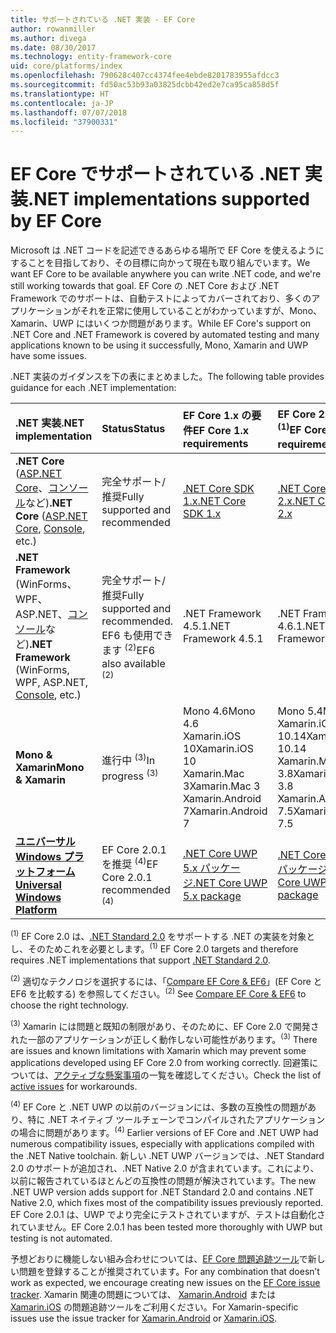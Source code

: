 ```yaml
---
title: サポートされている .NET 実装 - EF Core
author: rowanmiller
ms.author: divega
ms.date: 08/30/2017
ms.technology: entity-framework-core
uid: core/platforms/index
ms.openlocfilehash: 790628c407cc4374fee4ebde8201783955afdcc3
ms.sourcegitcommit: fd50ac53b93a03825dcbb42ed2e7ca95ca858d5f
ms.translationtype: HT
ms.contentlocale: ja-JP
ms.lasthandoff: 07/07/2018
ms.locfileid: "37900331"
---
```

# <a name="net-implementations-supported-by-ef-core"></a><span data-ttu-id="af13e-102">EF Core でサポートされている .NET 実装</span><span class="sxs-lookup"><span data-stu-id="af13e-102">.NET implementations supported by EF Core</span></span>

<span data-ttu-id="af13e-103">Microsoft は .NET コードを記述できるあらゆる場所で EF Core を使えるようにすることを目指しており、その目標に向かって現在も取り組んでいます。</span><span class="sxs-lookup"><span data-stu-id="af13e-103">We want EF Core to be available anywhere you can write .NET code, and we're still working towards that goal.</span></span> <span data-ttu-id="af13e-104">EF Core の .NET Core および .NET Framework でのサポートは、自動テストによってカバーされており、多くのアプリケーションがそれを正常に使用していることがわかっていますが、Mono、Xamarin、UWP にはいくつか問題があります。</span><span class="sxs-lookup"><span data-stu-id="af13e-104">While EF Core's support on .NET Core and .NET Framework is covered by automated testing and many applications known to be using it successfully, Mono, Xamarin and UWP have some issues.</span></span>

<span data-ttu-id="af13e-105">.NET 実装のガイダンスを下の表にまとめました。</span><span class="sxs-lookup"><span data-stu-id="af13e-105">The following table provides guidance for each .NET implementation:</span></span>

| <span data-ttu-id="af13e-106">.NET 実装</span><span class="sxs-lookup"><span data-stu-id="af13e-106">.NET implementation</span></span>                                                                                                  | <span data-ttu-id="af13e-107">Status</span><span class="sxs-lookup"><span data-stu-id="af13e-107">Status</span></span>                                                             | <span data-ttu-id="af13e-108">EF Core 1.x の要件</span><span class="sxs-lookup"><span data-stu-id="af13e-108">EF Core 1.x requirements</span></span>                                                                                | <span data-ttu-id="af13e-109">EF Core 2.x の要件 <sup>(1)</sup></span><span class="sxs-lookup"><span data-stu-id="af13e-109">EF Core 2.x requirements <sup>(1)</sup></span></span>                                                                 |
|:---------------------------------------------------------------------------------------------------------------------|:-------------------------------------------------------------------|:--------------------------------------------------------------------------------------------------------|:--------------------------------------------------------------------------------------------------------|
| <span data-ttu-id="af13e-110">**.NET Core** ([ASP.NET Core](../get-started/aspnetcore/index.md)、[コンソール](../get-started/netcore/index.md)など)</span><span class="sxs-lookup"><span data-stu-id="af13e-110">**.NET Core** ([ASP.NET Core](../get-started/aspnetcore/index.md), [Console](../get-started/netcore/index.md), etc.)</span></span> | <span data-ttu-id="af13e-111">完全サポート/推奨</span><span class="sxs-lookup"><span data-stu-id="af13e-111">Fully supported and recommended</span></span>                                    | [<span data-ttu-id="af13e-112">.NET Core SDK 1.x</span><span class="sxs-lookup"><span data-stu-id="af13e-112">.NET Core SDK 1.x</span></span>](https://www.microsoft.com/net/core/)                                                | [<span data-ttu-id="af13e-113">.NET Core SDK 2.x</span><span class="sxs-lookup"><span data-stu-id="af13e-113">.NET Core SDK 2.x</span></span>](https://www.microsoft.com/net/core/)                                                |
| <span data-ttu-id="af13e-114">**.NET Framework** (WinForms、WPF、ASP.NET、[コンソール](../get-started/full-dotnet/index.md)など)</span><span class="sxs-lookup"><span data-stu-id="af13e-114">**.NET Framework** (WinForms, WPF, ASP.NET, [Console](../get-started/full-dotnet/index.md), etc.)</span></span>                    | <span data-ttu-id="af13e-115">完全サポート/推奨</span><span class="sxs-lookup"><span data-stu-id="af13e-115">Fully supported and recommended.</span></span> <span data-ttu-id="af13e-116">EF6 も使用できます <sup>(2)</sup></span><span class="sxs-lookup"><span data-stu-id="af13e-116">EF6 also available <sup>(2)</sup></span></span> | <span data-ttu-id="af13e-117">.NET Framework 4.5.1</span><span class="sxs-lookup"><span data-stu-id="af13e-117">.NET Framework 4.5.1</span></span>                                                                                    | <span data-ttu-id="af13e-118">.NET Framework 4.6.1</span><span class="sxs-lookup"><span data-stu-id="af13e-118">.NET Framework 4.6.1</span></span>                                                                                    |
| <span data-ttu-id="af13e-119">**Mono & Xamarin**</span><span class="sxs-lookup"><span data-stu-id="af13e-119">**Mono & Xamarin**</span></span>                                                                                                   | <span data-ttu-id="af13e-120">進行中 <sup>(3)</sup></span><span class="sxs-lookup"><span data-stu-id="af13e-120">In progress <sup>(3)</sup></span></span>                                         | <span data-ttu-id="af13e-121">Mono 4.6</span><span class="sxs-lookup"><span data-stu-id="af13e-121">Mono 4.6</span></span> <br/> <span data-ttu-id="af13e-122">Xamarin.iOS 10</span><span class="sxs-lookup"><span data-stu-id="af13e-122">Xamarin.iOS 10</span></span> <br/> <span data-ttu-id="af13e-123">Xamarin.Mac 3</span><span class="sxs-lookup"><span data-stu-id="af13e-123">Xamarin.Mac 3</span></span> <br/> <span data-ttu-id="af13e-124">Xamarin.Android 7</span><span class="sxs-lookup"><span data-stu-id="af13e-124">Xamarin.Android 7</span></span>                               | <span data-ttu-id="af13e-125">Mono 5.4</span><span class="sxs-lookup"><span data-stu-id="af13e-125">Mono 5.4</span></span> <br/> <span data-ttu-id="af13e-126">Xamarin.iOS 10.14</span><span class="sxs-lookup"><span data-stu-id="af13e-126">Xamarin.iOS 10.14</span></span> <br/> <span data-ttu-id="af13e-127">Xamarin.Mac 3.8</span><span class="sxs-lookup"><span data-stu-id="af13e-127">Xamarin.Mac 3.8</span></span> <br/> <span data-ttu-id="af13e-128">Xamarin.Android 7.5</span><span class="sxs-lookup"><span data-stu-id="af13e-128">Xamarin.Android 7.5</span></span>                        |
| [<span data-ttu-id="af13e-129">**ユニバーサル Windows プラットフォーム**</span><span class="sxs-lookup"><span data-stu-id="af13e-129">**Universal Windows Platform**</span></span>](../get-started/uwp/index.md)                                                        | <span data-ttu-id="af13e-130">EF Core 2.0.1 を推奨 <sup>(4)</sup></span><span class="sxs-lookup"><span data-stu-id="af13e-130">EF Core 2.0.1 recommended <sup>(4)</sup></span></span>                           | [<span data-ttu-id="af13e-131">.NET Core UWP 5.x パッケージ</span><span class="sxs-lookup"><span data-stu-id="af13e-131">.NET Core UWP 5.x package</span></span>](https://www.nuget.org/packages/Microsoft.NETCore.UniversalWindowsPlatform/) | [<span data-ttu-id="af13e-132">.NET Core UWP 6.x パッケージ</span><span class="sxs-lookup"><span data-stu-id="af13e-132">.NET Core UWP 6.x package</span></span>](https://www.nuget.org/packages/Microsoft.NETCore.UniversalWindowsPlatform/) |

<span data-ttu-id="af13e-133"><sup>(1)</sup> EF Core 2.0 は、[.NET Standard 2.0](https://docs.microsoft.com/dotnet/standard/net-standard) をサポートする .NET の実装を対象とし、そのためこれを必要とします。</span><span class="sxs-lookup"><span data-stu-id="af13e-133"><sup>(1)</sup> EF Core 2.0 targets and therefore requires .NET implementations that support [.NET Standard 2.0](https://docs.microsoft.com/dotnet/standard/net-standard).</span></span>

<span data-ttu-id="af13e-134"><sup>(2)</sup> 適切なテクノロジを選択するには、「[Compare EF Core & EF6](../../efcore-and-ef6/index.md)」(EF Core と EF6 を比較する) を参照してください。</span><span class="sxs-lookup"><span data-stu-id="af13e-134"><sup>(2)</sup> See [Compare EF Core & EF6](../../efcore-and-ef6/index.md) to choose the right technology.</span></span>

<span data-ttu-id="af13e-135"><sup>(3)</sup> Xamarin には問題と既知の制限があり、そのために、EF Core 2.0 で開発された一部のアプリケーションが正しく動作しない可能性があります。</span><span class="sxs-lookup"><span data-stu-id="af13e-135"><sup>(3)</sup> There are issues and known limitations with Xamarin which may prevent some applications developed using EF Core 2.0 from working correctly.</span></span> <span data-ttu-id="af13e-136">回避策については、[アクティブな懸案事項](https://github.com/aspnet/entityframeworkCore/issues?q=is%3Aopen+is%3Aissue+label%3Aarea-xamarin)の一覧を確認してください。</span><span class="sxs-lookup"><span data-stu-id="af13e-136">Check the list of [active issues](https://github.com/aspnet/entityframeworkCore/issues?q=is%3Aopen+is%3Aissue+label%3Aarea-xamarin) for workarounds.</span></span>

<span data-ttu-id="af13e-137"><sup>(4)</sup> EF Core と .NET UWP の以前のバージョンには、多数の互換性の問題があり、特に .NET ネイティブ ツールチェーンでコンパイルされたアプリケーションの場合に問題があります。</span><span class="sxs-lookup"><span data-stu-id="af13e-137"><sup>(4)</sup> Earlier versions of EF Core and .NET UWP had numerous compatibility issues, especially with applications compiled with the .NET Native toolchain.</span></span> <span data-ttu-id="af13e-138">新しい .NET UWP バージョンでは、.NET Standard 2.0 のサポートが追加され、.NET Native 2.0 が含まれています。これにより、以前に報告されているほとんどの互換性の問題が解決されています。</span><span class="sxs-lookup"><span data-stu-id="af13e-138">The new .NET UWP version adds support for .NET Standard 2.0 and contains .NET Native 2.0, which fixes most of the compatibility issues previously reported.</span></span> <span data-ttu-id="af13e-139">EF Core 2.0.1 は、UWP でより完全にテストされていますが、テストは自動化されていません。</span><span class="sxs-lookup"><span data-stu-id="af13e-139">EF Core 2.0.1 has been tested more thoroughly with UWP but testing is not automated.</span></span>

<span data-ttu-id="af13e-140">予想どおりに機能しない組み合わせについては、[EF Core 問題追跡ツール](https://github.com/aspnet/entityframeworkcore/issues/new)で新しい問題を登録することが推奨されています。</span><span class="sxs-lookup"><span data-stu-id="af13e-140">For any combination that doesn’t work as expected, we encourage creating new issues on the [EF Core issue tracker](https://github.com/aspnet/entityframeworkcore/issues/new).</span></span> <span data-ttu-id="af13e-141">Xamarin 関連の問題については、 [Xamarin.Android](https://github.com/xamarin/xamarin-android/issues/new) または [Xamarin.iOS](https://github.com/xamarin/xamarin-macios/issues/new) の問題追跡ツールをご利用ください。</span><span class="sxs-lookup"><span data-stu-id="af13e-141">For Xamarin-specific issues use the issue tracker for [Xamarin.Android](https://github.com/xamarin/xamarin-android/issues/new) or [Xamarin.iOS](https://github.com/xamarin/xamarin-macios/issues/new).</span></span>

